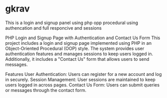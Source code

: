 # gkrav
This is a login and signup panel using php opp procedural using authencation and full responcive and sessions 

PHP Login and Signup Page with Authentication and Contact Us Form
This project includes a login and signup page implemented using PHP in an Object-Oriented Procedural (OOP) style. The system provides user authentication features and manages sessions to keep users logged in. Additionally, it includes a "Contact Us" form that allows users to send messages.

Features
User Authentication: Users can register for a new account and log in securely.
Session Management: User sessions are maintained to keep users logged in across pages.
Contact Us Form: Users can submit queries or messages through the contact form.
